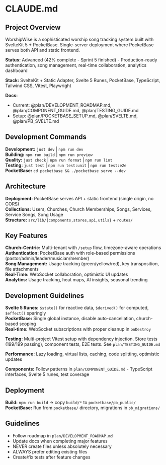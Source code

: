 # CLAUDE.md

## Project Overview

WorshipWise is a sophisticated worship song tracking system built with SvelteKit 5 + PocketBase. Single-server deployment where PocketBase serves both API and static frontend.

**Status:** Advanced (42% complete - Sprint 5 finished) - Production-ready authentication, song management, real-time collaboration, analytics dashboard

**Stack:** SvelteKit + Static Adapter, Svelte 5 Runes, PocketBase, TypeScript, Tailwind CSS, Vitest, Playwright

**Docs:**
- Current: @plan/DEVELOPMENT_ROADMAP.md, @plan/COMPONENT_GUIDE.md, @plan/TESTING_GUIDE.md
- Setup: @plan/POCKETBASE_SETUP.md, @plan/SVELTE.md, @plan/PB_SVELTE.md

## Development Commands

**Development:** `just dev` | `npm run dev`  
**Building:** `npm run build` | `npm run preview`  
**Quality:** `just check` | `npm run format` | `npm run lint`  
**Testing:** `just test` | `npm run test:unit` | `npm run test:e2e`  
**PocketBase:** `cd pocketbase && ./pocketbase serve --dev`

## Architecture

**Deployment:** PocketBase serves API + static frontend (single origin, no CORS)  
**Collections:** Users, Churches, Church Memberships, Songs, Services, Service Songs, Song Usage  
**Structure:** `src/lib/{components,stores,api,utils}` + `routes/`

## Key Features

**Church-Centric:** Multi-tenant with `/setup` flow, timezone-aware operations  
**Authentication:** PocketBase auth with role-based permissions (pastor/admin/leader/musician/member)  
**Song Management:** Usage tracking (green/yellow/red), key transposition, file attachments  
**Real-Time:** WebSocket collaboration, optimistic UI updates  
**Analytics:** Usage tracking, heat maps, AI insights, seasonal trending

## Development Guidelines

**Svelte 5 Runes:** `$state()` for reactive data, `$derived()` for computed, `$effect()` sparingly  
**PocketBase:** Single global instance, disable auto-cancellation, church-based scoping  
**Real-time:** WebSocket subscriptions with proper cleanup in `onDestroy`

**Testing:** Multi-project Vitest setup with dependency injection. Store tests (199/199 passing), component tests, E2E tests. See `plan/TESTING_GUIDE.md`

**Performance:** Lazy loading, virtual lists, caching, code splitting, optimistic updates

**Components:** Follow patterns in `plan/COMPONENT_GUIDE.md` - TypeScript interfaces, Svelte 5 runes, test coverage

## Deployment

**Build:** `npm run build` → copy `build/*` to `pocketbase/pb_public/`  
**PocketBase:** Run from `pocketbase/` directory, migrations in `pb_migrations/`

## Guidelines

- Follow roadmap in `plan/DEVELOPMENT_ROADMAP.md`
- Update docs when completing major features
- NEVER create files unless absolutely necessary
- ALWAYS prefer editing existing files
- Create/fix tests after feature changes

